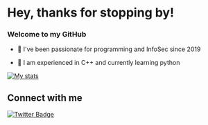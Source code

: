 # Hey, thanks for stopping by!

### Welcome to my GitHub

- 🌱 I've been passionate for programming and InfoSec since 2019 

- 📝 I am experienced in C++ and currently learning python

[![My stats](https://github-readme-stats.vercel.app/api?username=maheshkasbe010&show_icons=true&theme=dark)](https://github.com/anuraghazra/github-readme-stats)

## Connect with me

[![Twitter Badge](https://img.shields.io/badge/-_maheshkasbe-blue?style=social&logo=Twitter&link=https://twitter.com/_maheshkasbe)](https://twitter.com/_maheshkasbe)
